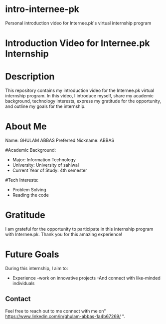 # intro-internee-pk
Personal introduction video for Internee.pk's virtual internship program
# Introduction Video for Internee.pk Internship

# Description
This repository contains my introduction video for the Internee.pk virtual internship program. In this video, I introduce myself, share my academic background, technology interests, express my gratitude for the opportunity, and outline my goals for the internship.

# About Me
Name: GHULAM ABBAS
Preferred Nickname: ABBAS

#Academic Background:
- Major: Information Technology
- University: University of sahiwal
- Current Year of Study: 4th semester

#Tech Interests:
- Problem Solving
- Reading the code

# Gratitude
 I am grateful for the opportunity to participate in this internship program with Internee.pk. Thank you for this amazing experience!

# Future Goals
During this internship, I aim to:
- Experience 
-work on innovative projects
-And connect with like-minded individuals

## Contact
Feel free to reach out to me connect with me on" https://www.linkedin.com/in/ghulam-abbas-1a4b67269/ ".

